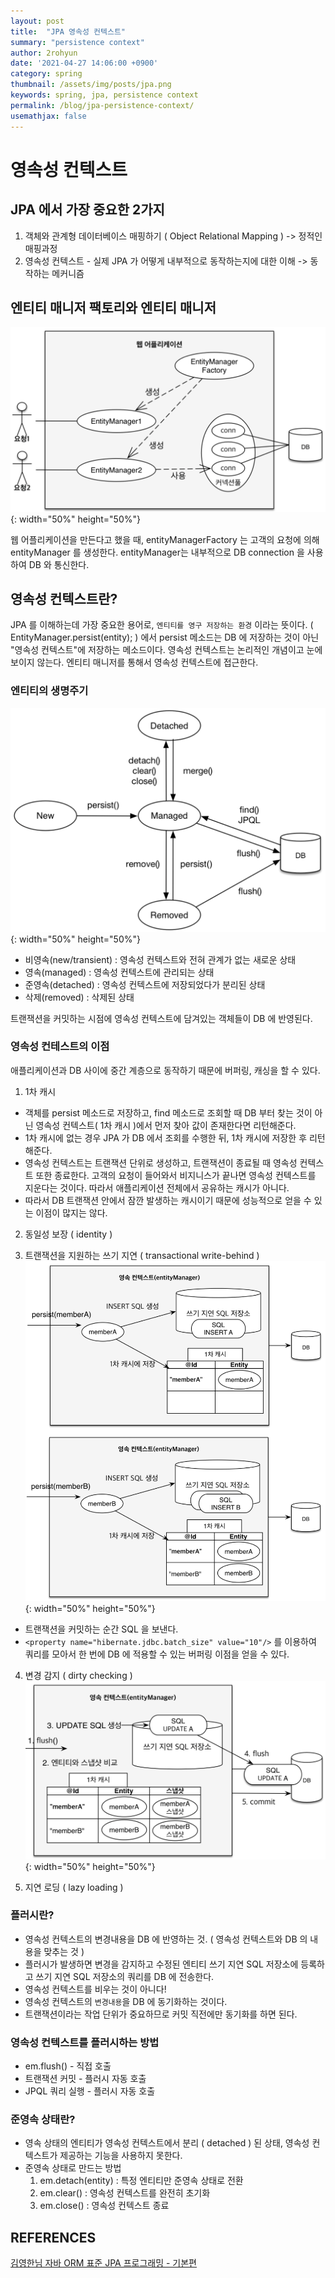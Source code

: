 ```yaml
---
layout: post
title:  "JPA 영속성 컨텍스트"
summary: "persistence context"
author: 2rohyun
date: '2021-04-27 14:06:00 +0900'
category: spring
thumbnail: /assets/img/posts/jpa.png
keywords: spring, jpa, persistence context
permalink: /blog/jpa-persistence-context/
usemathjax: false
---
```


# 영속성 컨텍스트

## JPA 에서 가장 중요한 2가지
1. 객체와 관계형 데이터베이스 매핑하기 ( Object Relational Mapping ) -> 정적인 매핑과정
2. 영속성 컨텍스트 - 실제 JPA 가 어떻게 내부적으로 동작하는지에 대한 이해 -> 동작하는 메커니즘

## 엔티티 매니저 팩토리와 엔티티 매니저
![entitymanager](/assets/img/posts/entitymanager.png){: width="50%" height="50%"}

웹 어플리케이션을 만든다고 했을 때, entityManagerFactory 는 고객의 요청에 의해 entityManager 를 생성한다. entityManager는 내부적으로 DB connection 을 사용하여 DB 와 통신한다.

## 영속성 컨텍스트란?
JPA 를 이해하는데 가장 중요한 용어로, `엔티티를 영구 저장하는 환경` 이라는 뜻이다. 
( EntityManager.persist(entity); ) 에서 persist 메소드는 DB 에 저장하는 것이 아닌 "영속성 컨텍스트"에 저장하는 메소드이다. 
영속성 컨텍스트는 논리적인 개념이고 눈에 보이지 않는다.
엔티티 매니저를 통해서 영속성 컨텍스트에 접근한다. 

### 엔티티의 생명주기 
![entitylifecycle](/assets/img/posts/entitylifecycle.png){: width="50%" height="50%"}
- 비영속(new/transient) : 영속성 컨텍스트와 전혀 관계가 없는 새로운 상태
- 영속(managed) : 영속성 컨텍스트에 관리되는 상태
- 준영속(detached) : 영속성 컨텍스트에 저장되었다가 분리된 상태
- 삭제(removed) : 삭제된 상태

트랜잭션을 커밋하는 시점에 영속성 컨텍스트에 담겨있는 객체들이 DB 에 반영된다.

### 영속성 컨테스트의 이점 
애플리케이션과 DB 사이에 중간 계층으로 동작하기 때문에 버퍼링, 캐싱을 할 수 있다.
1. 1차 캐시
 - 객체를 persist 메소드로 저장하고, find 메소드로 조회할 때 DB 부터 찾는 것이 아닌 영속성 컨텍스트( 1차 캐시 )에서 먼저 찾아 값이 존재한다면 리턴해준다.
 - 1차 캐시에 없는 경우 JPA 가 DB 에서 조회를 수행한 뒤, 1차 캐시에 저장한 후 리턴해준다.
 - 영속성 컨텍스트는 트랜잭션 단위로 생성하고, 트랜잭션이 종료될 때 영속성 컨텍스트 또한 종료한다. 고객의 요청이 들어와서 비지니스가 끝나면 영속성 컨텍스트를 지운다는 것이다. 따라서 애플리케이션 전체에서 공유하는 캐시가 아니다.
 - 따라서 DB 트랜잭션 안에서 잠깐 발생하는 캐시이기 때문에 성능적으로 얻을 수 있는 이점이 많지는 않다.

2. 동일성 보장 ( identity )

3. 트랜잭션을 지원하는 쓰기 지연 ( transactional write-behind )
 ![writebehind](/assets/img/posts/writebehind.png){: width="50%" height="50%"}
 - 트랜잭션을 커밋하는 순간 SQL 을 보낸다.
 - `<property name="hibernate.jdbc.batch_size" value="10"/>` 를 이용하여 쿼리를 모아서 한 번에 DB 에 적용할 수 있는 버퍼링 이점을 얻을 수 있다. 

4. 변경 감지 ( dirty checking )
  ![dirtychecking](/assets/img/posts/dirtychecking.png){: width="50%" height="50%"}

5. 지연 로딩 ( lazy loading )

### 플러시란?
 - 영속성 컨텍스트의 변경내용을 DB 에 반영하는 것. ( 영속성 컨텍스트와 DB 의 내용을 맞추는 것 )
 - 플러시가 발생하면 변경을 감지하고 수정된 엔티티 쓰기 지연 SQL 저장소에 등록하고 쓰기 지연 SQL 저장소의 쿼리를 DB 에 전송한다.
 - 영속성 컨텍스트를 비우는 것이 아니다!
 - 영속성 컨텍스트의 `변경내용`을 DB 에 동기화하는 것이다.
 - 트랜잭션이라는 작업 단위가 중요하므로 커밋 직전에만 동기화를 하면 된다. 

### 영속성 컨텍스트를 플러시하는 방법 
 - em.flush() - 직접 호출
 - 트랜잭션 커밋 - 플러시 자동 호출
 - JPQL 쿼리 실행 - 플러시 자동 호출

### 준영속 상태란?
 - 영속 상태의 엔티티가 영속성 컨텍스트에서 분리 ( detached ) 된 상태, 영속성 컨텍스트가 제공하는 기능을 사용하지 못한다.
 - 준영속 상태로 만드는 방법
   1. em.detach(entity) : 특정 엔티티만 준영속 상태로 전환
   2. em.clear() : 영속성 컨텍스트를 완전히 초기화
   3. em.close() : 영속성 컨텍스트 종료


## REFERENCES
[김영한님 자바 ORM 표준 JPA 프로그래밍 - 기본편](https://www.inflearn.com/course/ORM-JPA-Basic/lecture/21690?tab=curriculum)



